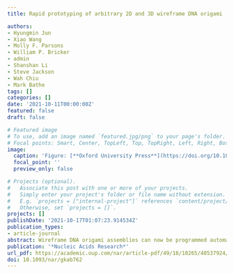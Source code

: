 ```yaml
---
title: Rapid prototyping of arbitrary 2D and 3D wireframe DNA origami

authors:
- Hyungmin Jun
- Xiao Wang
- Molly F. Parsons
- William P. Bricker
- admin
- Shanshan Li
- Steve Jackson
- Wah Chiu
- Mark Bathe
tags: []
categories: []
date: '2021-10-11T00:00:00Z'
featured: false
draft: false

# Featured image
# To use, add an image named `featured.jpg/png` to your page's folder.
# Focal points: Smart, Center, TopLeft, Top, TopRight, Left, Right, BottomLeft, Bottom, BottomRight.
image:
  caption: 'Figure: [**Oxford University Press**](https://doi.org/10.1093/nar/gkab762)'
  focal_point: ''
  preview_only: false

# Projects (optional).
#   Associate this post with one or more of your projects.
#   Simply enter your project's folder or file name without extension.
#   E.g. `projects = ["internal-project"]` references `content/project/deep-learning/index.md`.
#   Otherwise, set `projects = []`.
projects: []
publishDate: '2021-10-17T01:07:23.914534Z'
publication_types:
- article-journal
abstract: Wireframe DNA origami assemblies can now be programmed automatically from the top-down using simple wireframe target geometries, or meshes, in 2D and 3D, using either rigid, six-helix bundle (6HB) or more compliant, two-helix bundle (DX) edges. While these assemblies have numerous applications in nanoscale materials fabrication due to their nanoscale spatial addressability and high degree of customization, no easy-to-use graphical user interface software yet exists to deploy these algorithmic approaches within a single, standalone interface. Further, top-down sequence design of 3D DX-based objects previously enabled by DAEDALUS was limited to discrete edge lengths and uniform vertex angles, limiting the scope of objects that can be designed. Here, we introduce the open-source software package ATHENA with a graphical user interface that automatically renders single-stranded DNA scaffold routing and staple strand sequences for any target wireframe DNA origami using DX or 6HB edges, including irregular, asymmetric DX-based polyhedra with variable edge lengths and vertices demonstrated experimentally, which significantly expands the set of possible 3D DNA-based assemblies that can be designed. ATHENA also enables external editing of sequences using caDNAno, demonstrated using asymmetric nanoscale positioning of gold nanoparticles, as well as providing atomic-level models for molecular dynamics, coarse-grained dynamics with oxDNA, and other computational chemistry simulation approaches.
publication: '*Nucleic Acids Research*'
url_pdf: https://academic.oup.com/nar/article-pdf/49/18/10265/40537924/gkab762.pdf
doi: 10.1093/nar/gkab762
---
```

